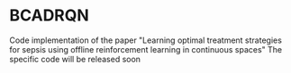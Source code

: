 # BCADRQN
Code implementation of the paper "Learning optimal treatment strategies for sepsis  using offline reinforcement learning in continuous spaces"
The specific code will be released soon
